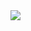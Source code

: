 <img src="https://github-readme-stats.vercel.app/api?username=hlogeon&count_private=true&show_icons=true">
